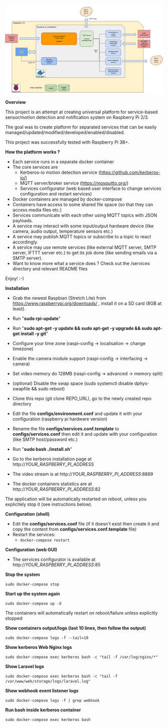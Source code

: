 ![Overall diagram](./docs/images/kerberos-flow.png "Dockerized KerberosIO flow")

**Overview**

This project is an attempt at creating universal platform for service-based sensor/motion detection and notification system on Raspberry Pi 2/3.

The goal was to create platform for separated services that can be easily managed/updated/modified/developed/enabled/disabled.

This project was successfully tested with Raspberry Pi 3B+.

**How the platform works ?**

* Each service runs in a separate docker container
* The core services are
  * Kerberos-io motion detection service (https://github.com/kerberos-io/)
  * MQTT server/broker service (https://mosquitto.org/)
  * Services configurator (web based user interface to change services configuration and restart services)
* Docker containers are managed by docker-compose
* Containers have access to some shared file space (so that they can access media files etc.) 
* Services communicate with each other using MQTT topics with JSON payloads.
* A service may interact with some input/output hardware device (like camera, audio output, temperature sensors etc.) 
* A service may publish MQTT topics or subscribe to a topic to react accordingly. 
* A service may use remote services (like external MQTT server, SMTP server, IFTTT server etc.) to get its job done (like sending emails via a SMTP server).
* Want to know more what a service does ? Check out the /services directory and relevant README files

Enjoy! :-)
 

**Installation**

* Grab the newest Raspbian (Stretch Lite) from https://www.raspberrypi.org/downloads/ , install it on a SD card (8GB at least).
* Run "**sudo rpi-update**" 
* Run "**sudo apt-get -y update && sudo apt-get -y upgrade && sudo apt-get install -y git**" 
* Configure your time zone (raspi-config -> localisation -> change timezone)
* Enable the camera module support (raspi-config -> interfacing -> camera)
* Set video memory do 128MB (raspi-config -> advanced -> memory split)
* (optional) Disable the swap space (sudo systemctl disable dphys-swapfile && sudo reboot)
* Clone this repo (git clone REPO_URL), go to the newly created repo directory
* Edit the file **configs/environment.conf** and update it with your configuration (raspberry pi hardware version)
* Rename the file **configs/services.conf.template** to **configs/services.conf** then edit it and update with your configuration (like SMTP host/password etc.)
* Run "**sudo bash ./install.sh**" 
* Go to the kerberos installation page at http://_YOUR_RASPBERRY_PI_ADDRESS_

* The video stream is at http://_YOUR_RASPBERRY_PI_ADDRESS_:8889   
* The docker containers statistics are at http://_YOUR_RASPBERRY_PI_ADDRESS_:82   

The application will be automatically restarted on reboot, unless you explicitely stop it (see instructions below).


**Configuration (shell)**

* Edit the **configs/services.conf** file (if it doesn't exist then create it and copy the content from **configs/services.conf.template** file)
* Restart the services:
  * `docker-compose restart`

**Configuration (web GUI)**

* The services configurator is available at http://_YOUR_RASPBERRY_PI_ADDRESS_:85   


**Stop the system**
`````
sudo docker-compose stop 
`````

**Start up the system again**
`````
sudo docker-compose up -d 
`````

The containers will automatically restart on reboot/failure unless explicitly stopped 


**Show containers output/logs (last 10 lines, then follow the output)**
`````
sudo docker-compose logs -f --tail=10
`````

**Show kerberos Web Nginx logs**
`````
sudo docker-compose exec kerberos bash -c "tail -f /var/log/nginx/*"
`````

**Show Laravel logs**
`````
sudo docker-compose exec kerberos bash -c "tail -f /var/www/web/storage/logs/laravel.log"
`````

**Show webhook event listener logs**
`````
sudo docker-compose logs -f | grep webhook
`````

**Run bash inside kerberos container**
`````
sudo docker-compose exec kerberos bash
`````

